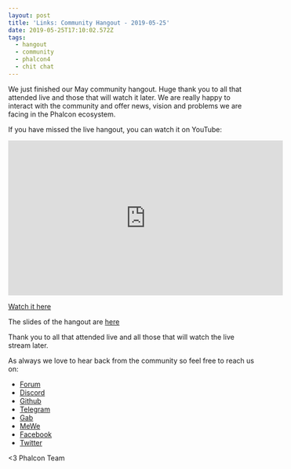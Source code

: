 ```yaml
---
layout: post
title: 'Links: Community Hangout - 2019-05-25'
date: 2019-05-25T17:10:02.572Z
tags:
  - hangout
  - community
  - phalcon4
  - chit chat
---
```

We just finished our May community hangout. Huge thank you to all that attended live and those that will watch it later. We are really happy to interact with the community and offer news, vision and problems we are facing in the Phalcon ecosystem. 

If you have missed the live hangout, you can watch it on YouTube:

<!--more-->

<iframe src='https://www.brighteon.com/embed/2bbf8f7d-89ce-466b-90d8-a5eaf00c75e6' width='560' height='315' frameborder='0' allowfullscreen></iframe>

[Watch it here](https://www.youtube.com/watch?v=5jWOHzj8Lfs)

The slides of the hangout are [here](https://docs.google.com/presentation/d/1KxUxSLBjyE6YUBQy4yuJ56xkEclFysrct_LMzgivZwA/edit?usp=sharing)

Thank you to all that attended live and all those that will watch the live stream later. 

As always we love to hear back from the community so feel free to reach us on:

* [Forum](https://phalcon.link/forum)
* [Discord](https://phalcon.link/discord)
* [Github](https://phalcon.link/github)
* [Telegram](https://phalcon.link/telegram)
* [Gab](https://phalcon.link/gab)
* [MeWe](https://phalcon.link/mewe)
* [Facebook](https://phalcon.link/fb)
* [Twitter](https://phalcon.link/t)


<3 Phalcon Team
